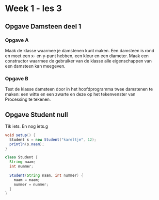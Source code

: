 # Week 1 - les 3

## Opgave Damsteen deel 1

### Opgave A
Maak de klasse waarmee je damstenen kunt maken. Een damsteen is rond en moet een x- en y-punt hebben, een kleur en een diameter. Maak een constructor waarmee de gebruiker van de klasse alle eigenschappen van een damsteen kan meegeven.

### Opgave B
Test de klasse damsteen door in het hoofdprogramma twee damstenen te maken: een witte en een zwarte en deze op het tekenvenster van Processing te tekenen.

## Opgave Student null
Tik iets. En nog iets.g

```java
void setup() {
  Student s = new Student("kareltje", 12);
  println(s.naam);
}

class Student {
  String naam;
  int nummer;
  
  Student(String naam, int nummer) {
    naam = naam;
    nummer = nummer;
  }
}
```